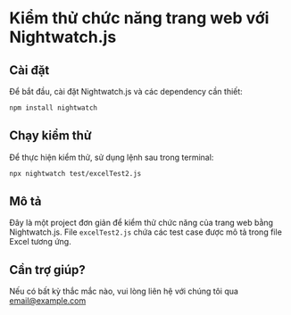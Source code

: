 # Kiểm thử chức năng trang web với Nightwatch.js

## Cài đặt

Để bắt đầu, cài đặt Nightwatch.js và các dependency cần thiết:


```bash
npm install nightwatch
```

## Chạy kiểm thử

Để thực hiện kiểm thử, sử dụng lệnh sau trong terminal:
```bash
npx nightwatch test/excelTest2.js
```

## Mô tả

Đây là một project đơn giản để kiểm thử chức năng của trang web bằng Nightwatch.js. 
File `excelTest2.js` chứa các test case được mô tả trong file Excel tương ứng.

## Cần trợ giúp?

Nếu có bất kỳ thắc mắc nào, vui lòng liên hệ với chúng tôi qua email@example.com
